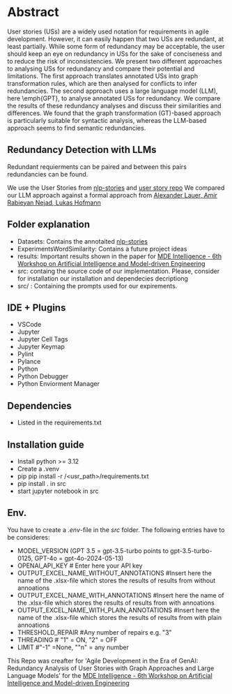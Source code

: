 # Abstract
User stories (USs) are a widely used notation for requirements in agile development. 
However, it can easily happen that two USs are redundant, at least partially. 
While some form of redundancy may be acceptable, the user should keep an eye on redundancy in USs for the sake of conciseness and to reduce the risk of inconsistencies.
We present two different approaches to analysing USs for redundancy and compare their potential and limitations.
The first approach translates annotated USs into graph transformation rules, which are then analysed for conflicts to infer redundancies.
The second approach uses a large language model (LLM), here \emph{GPT}, to analyse annotated USs for redundancy. 
We compare the results of these redundancy analyses and discuss their similarities and differences. 
We found that the graph transformation (GT)-based approach is particularly suitable for syntactic analysis, whereas the LLM-based approach seems to find semantic redundancies.
  
## Redundancy Detection with LLMs
Redundant requierments can be paired and between this pairs redundancies can be found. 

We use the User Stories from [nlp-stories](https://github.com/ace-design/nlp-stories/tree/main) and [user story repo](https://zenodo.org/records/8136975) 
We compared our LLM approach against a formal approach from [Alexander Lauer, Amir Rabieyan Nejad, Lukas Hofmann](https://github.com/amirrabieyannejad/USs_Annotation.git) 

## Folder explanation
- Datasets: Contains the annotaited [nlp-stories](https://github.com/ace-design/nlp-stories/tree/main)
- ExperimentsWordSimilarity: Contains a future project ideas
- results: Important results shown in the paper for [MDE Intelligence - 6th Workshop on Artificial Intelligence and Model-driven Engineering](https://mde-intelligence.github.io/)
- src: containg the source code of our implementation. Please, consider for installation our installation and dependecies decriptiong
- src/ : Containing the prompts used for our expirements.  

## IDE + Plugins
- VSCode
- Jupyter
- Jupyter Cell Tags
- Jupyter Keymap
- Pylint
- Pylance
- Python
- Python Debugger
- Python Enviorment Manager

## Dependencies
- Listed in the requirements.txt

## Installation guide
- Install python >= 3.12
- Create a .venv
- pip pip install -r /<usr_path>/requirements.txt
- pip install . in src
- start jupyter notebook in src

## Env.
You have to create a *.env*-file in the *src* folder. The following entries have to be consideres:
- MODEL_VERSION (GPT 3.5 = gpt-3.5-turbo points to gpt-3.5-turbo-0125, GPT-4o = gpt-4o-2024-05-13)
- OPENAI_API_KEY # Enter here your API key
- OUTPUT_EXCEL_NAME_WITHOUT_ANNOTATIONS #Insert here the name of the .xlsx-file which stores the results of results from without annoations
- OUTPUT_EXCEL_NAME_WITH_ANNOTATIONS #Insert here the name of the .xlsx-file which stores the results of results from with annoations
- OUTPUT_EXCEL_NAME_WITH_PLAIN_ANNOTATIONS #Insert here the name of the .xlsx-file which stores the results of results from with plain annoations
- THRESHOLD_REPAIR #Any number of repairs e.g. "3"
- THREADING # "1" = ON, "2" = OFF
- LIMIT  #"-1" =None, ""n" = any number
  

This Repo was creafter for 'Agile Development in the Era of GenAI: Redundancy Analysis of User Stories with Graph Approaches and Large Language Models' for the [MDE Intelligence - 6th Workshop on Artificial Intelligence and Model-driven Engineering](https://mde-intelligence.github.io/)
